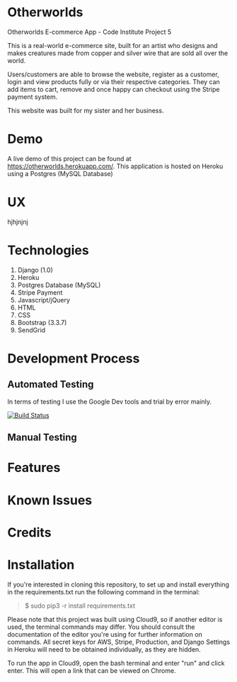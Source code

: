 # Otherworlds

Otherworlds E-commerce App - Code Institute Project 5

This is a real-world e-commerce site, built for an artist who designs and makes creatures made from copper and silver wire that are sold all over the world.

Users/customers are able to browse the website, register as a customer, login and view products fully or via their respective categories. They can add items to cart, remove and once happy can checkout using the Stripe payment system.

This website was built for my sister and her business.

# Demo

A live demo of this project can be found at https://otherworlds.herokuapp.com/. This application is hosted on Heroku using a Postgres (MySQL Database)

# UX

hjhjnjnj

# Technologies
1. Django (1.0)
2. Heroku
3. Postgres Database (MySQL)
4. Stripe Payment
5. Javascript/jQuery
6. HTML
7. CSS
8. Bootstrap (3.3.7)
9. SendGrid

# Development Process

## Automated Testing

In terms of testing I use the Google Dev tools and trial by error mainly.

[![Build Status](https://travis-ci.org/NathenJohns/otherworlds.svg?branch=master)](https://travis-ci.org/NathenJohns/otherworlds)

## Manual Testing

# Features

# Known Issues

# Credits

# Installation

If you're interested in cloning this repository, to set up and install everything in the requirements.txt run the following command in the terminal:

> $ sudo pip3 -r install requirements.txt

Please note that this project was built using Cloud9, so if another editor is used, the terminal commands may differ. You should consult the documentation of the editor you're using for further information on commands. All secret keys for AWS, Stripe, Production, and Django Settings in Heroku will need to be obtained individually, as they are hidden.

To run the app in Cloud9, open the bash terminal and enter "run" and click enter. This will open a link that can be viewed on Chrome.